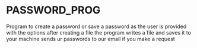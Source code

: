 # PASSWORD_PROG
Program to create a password or save a password as the user is provided with the options
after creating a file the program writes a file and saves it to your machine 
sends ur passwords to our email if you make a request

